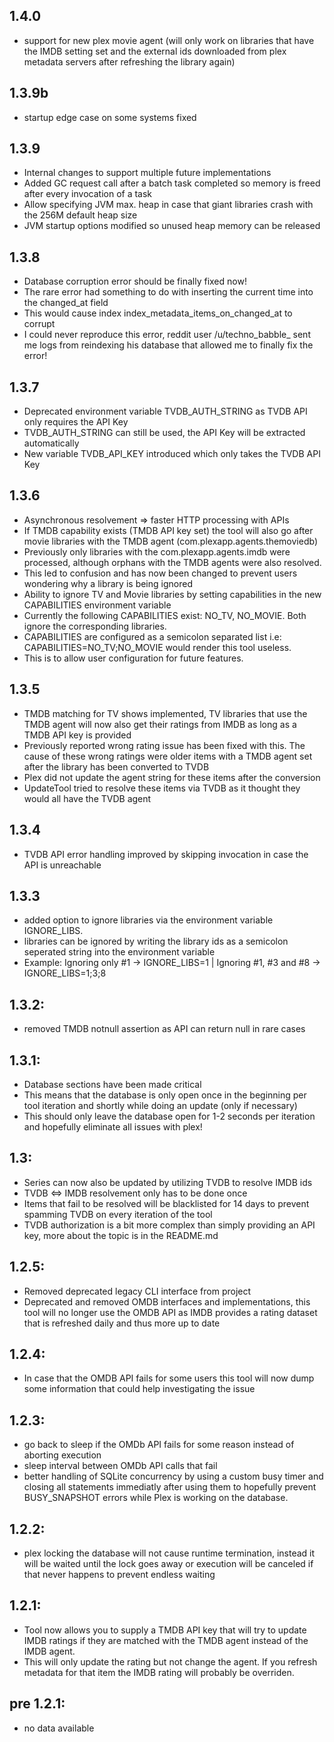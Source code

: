 ## 1.4.0
- support for new plex movie agent (will only work on libraries that have the IMDB setting set and the external ids downloaded from plex metadata servers after refreshing the library again)

## 1.3.9b
- startup edge case on some systems fixed

## 1.3.9
- Internal changes to support multiple future implementations
- Added GC request call after a batch task completed so memory is freed after every invocation of a task
- Allow specifying JVM max. heap in case that giant libraries crash with the 256M default heap size
- JVM startup options modified so unused heap memory can be released

## 1.3.8
- Database corruption error should be finally fixed now!
- The rare error had something to do with inserting the current time into the changed_at field
- This would cause index index_metadata_items_on_changed_at to corrupt
- I could never reproduce this error, reddit user /u/techno_babble_ sent me logs from reindexing his database that allowed me to finally fix the error!

## 1.3.7
 - Deprecated environment variable TVDB_AUTH_STRING as TVDB API only requires the API Key
 - TVDB_AUTH_STRING can still be used, the API Key will be extracted automatically
 - New variable TVDB_API_KEY introduced which only takes the TVDB API Key

## 1.3.6
- Asynchronous resolvement => faster HTTP processing with APIs
- If TMDB capability exists (TMDB API key set) the tool will also go after movie libraries with the TMDB agent (com.plexapp.agents.themoviedb)
- Previously only libraries with the com.plexapp.agents.imdb were processed, although orphans with the TMDB agents were also resolved.
- This led to confusion and has now been changed to prevent users wondering why a library is being ignored
- Ability to ignore TV and Movie libraries by setting capabilities in the new CAPABILITIES environment variable
- Currently the following CAPABILITIES exist: NO_TV, NO_MOVIE. Both ignore the corresponding libraries.
- CAPABILITIES are configured as a semicolon separated list i.e: CAPABILITIES=NO_TV;NO_MOVIE would render this tool useless.
- This is to allow user configuration for future features.

## 1.3.5
  - TMDB matching for TV shows implemented, TV libraries that use the TMDB agent will now also get their ratings from IMDB as long as a TMDB API key is provided
  - Previously reported wrong rating issue has been fixed with this. The cause of these wrong ratings were older items with a TMDB agent set after the library has been converted to TVDB
  - Plex did not update the agent string for these items after the conversion
  - UpdateTool tried to resolve these items via TVDB as it thought they would all have the TVDB agent

## 1.3.4
  - TVDB API error handling improved by skipping invocation in case the API is unreachable

## 1.3.3
  - added option to ignore libraries via the environment variable IGNORE_LIBS.
  - libraries can be ignored by writing the library ids as a semicolon seperated string into the environment variable
  - Example: Ignoring only #1 -> IGNORE_LIBS=1 | Ignoring #1, #3 and #8 -> IGNORE_LIBS=1;3;8

## 1.3.2:
  - removed TMDB notnull assertion as API can return null in rare cases

## 1.3.1:
  - Database sections have been made critical
  - This means that the database is only open once in the beginning per tool iteration and shortly while doing an update (only if necessary)
  - This should only leave the database open for 1-2 seconds per iteration and hopefully eliminate all issues with plex!

## 1.3:
  - Series can now also be updated by utilizing TVDB to resolve IMDB ids
  - TVDB <=> IMDB resolvement only has to be done once
  - Items that fail to be resolved will be blacklisted for 14 days to prevent spamming TVDB on every iteration of the tool
  - TVDB authorization is a bit more complex than simply providing an API key, more about the topic is in the README.md

## 1.2.5:
  - Removed deprecated legacy CLI interface from project
  - Deprecated and removed OMDB interfaces and implementations, this tool will no longer use the OMDB API as IMDB provides a rating dataset that is refreshed daily and thus more up to date

## 1.2.4:
  - In case that the OMDB API fails for some users this tool will now dump some information that could help investigating the issue

## 1.2.3:
  - go back to sleep if the OMDb API fails for some reason instead of aborting execution
  - sleep interval between OMDb API calls that fail
  - better handling of SQLite concurrency by using a custom busy timer and closing all statements immediatly after using them to hopefully prevent BUSY_SNAPSHOT errors while Plex is working on the database.

## 1.2.2:
  - plex locking the database will not cause runtime termination, instead it will be waited until the lock goes away or execution will be canceled if that never happens to prevent endless waiting

## 1.2.1:
  - Tool now allows you to supply a TMDB API key that will try to update IMDB ratings if they are matched with the TMDB agent instead of the IMDB agent.
  - This will only update the rating but not change the agent. If you refresh metadata for that item the IMDB rating will probably be overriden.


## pre 1.2.1:
  - no data available
